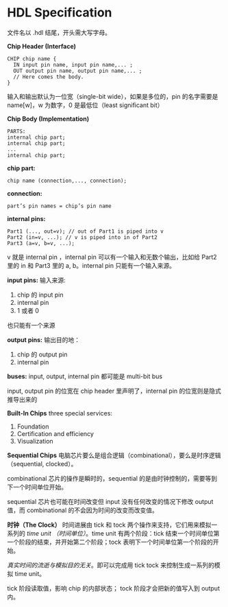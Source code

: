 # HDL Specification
文件名以 .hdl 结尾，开头需大写字母。

**Chip Header (Interface)**


    CHIP chip name {
      IN input pin name, input pin name,... ;
      OUT output pin name, output pin name,... ;
      // Here comes the body.
    }

输入和输出默认为一位宽（single-bit wide），如果是多位的，pin 的名字需要是 name[w]，w 为数字，0 是最低位（least significant bit）

**Chip Body (Implementation)**


    PARTS:
    internal chip part;
    internal chip part;
    ...
    internal chip part;

**chip part:**

    chip name (connection,..., connection);

**connection:**

    part’s pin names = chip’s pin name

**internal pins:**

    Part1 (..., out=v); // out of Part1 is piped into v
    Part2 (in=v, ...); // v is piped into in of Part2
    Part3 (a=v, b=v, ...);

v 就是 internal pin ，internal pin 可以有一个输入和无数个输出，比如给 Part2 里的 in 和 Part3 里的 a, b。internal pin 只能有一个输入来源。

**input pins:**
输入来源:

1. chip 的 input pin
2. internal pin
3. 1 或者 0

也只能有一个来源

**output pins:**
输出目的地：

1. chip 的 output pin
2. internal pin

**buses:**
input, output, internal pin 都可能是 multi-bit bus

input, output pin 的位宽在 chip header 里声明了，internal pin 的位宽则是隐式推导出来的


**Built-In Chips**
three special services:

1. Foundation
2. Certification and efficiency
3. Visualization


**Sequential Chips**
电脑芯片要么是组合逻辑（combinational），要么是时序逻辑（sequential, clocked）。

combinational 芯片的操作是瞬时的，sequential 的是由时钟控制的，需要等到下一个时间单位开始。

sequential 芯片也可能在时间改变但 input 没有任何改变的情况下修改 output 值，而 combinational 的不会因为时间的改变而改变值。

**时钟（The Clock）**
时间进展由 tick 和 tock 两个操作来支持，它们用来模拟一系列的 *time unit （时间单位）*。time unit 有两个阶段：tick 结束一个时间单位第一个阶段的结束，并开始第二个阶段；tock 表明下一个时间单位第一个阶段的开始。

*真实时间的流逝与模拟目的无关*。即可以完成用 tick tock 来控制生成一系列的模拟 time unit。

tick 阶段读取值，影响 chip 的内部状态；
tock 阶段才会把新的值写入到 output 内。

